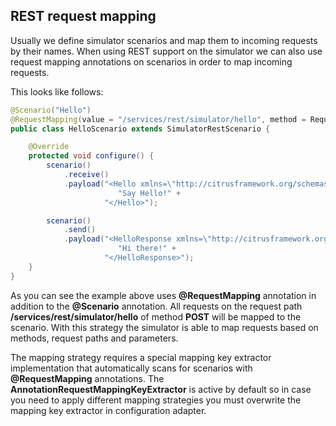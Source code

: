 ## REST request mapping

Usually we define simulator scenarios and map them to incoming requests by their names. When using REST support on the simulator we can also
use request mapping annotations on scenarios in order to map incoming requests.

This looks like follows:

```java
@Scenario("Hello")
@RequestMapping(value = "/services/rest/simulator/hello", method = RequestMethod.POST)
public class HelloScenario extends SimulatorRestScenario {

    @Override
    protected void configure() {
        scenario()
            .receive()
            .payload("<Hello xmlns=\"http://citrusframework.org/schemas/hello\">" +
                        "Say Hello!" +
                     "</Hello>");

        scenario()
            .send()
            .payload("<HelloResponse xmlns=\"http://citrusframework.org/schemas/hello\">" +
                        "Hi there!" +
                     "</HelloResponse>");
    }
}
```

As you can see the example above uses **@RequestMapping** annotation in addition to the **@Scenario** annotation. All requests on the request path
**/services/rest/simulator/hello** of method **POST** will be mapped to the scenario. With this strategy the simulator is able to map requests based
on methods, request paths and parameters.

The mapping strategy requires a special mapping key extractor implementation that automatically scans for scenarios with **@RequestMapping** annotations.
The **AnnotationRequestMappingKeyExtractor** is active by default so in case you need to apply different mapping strategies you must overwrite the mapping key extractor
in configuration adapter.
